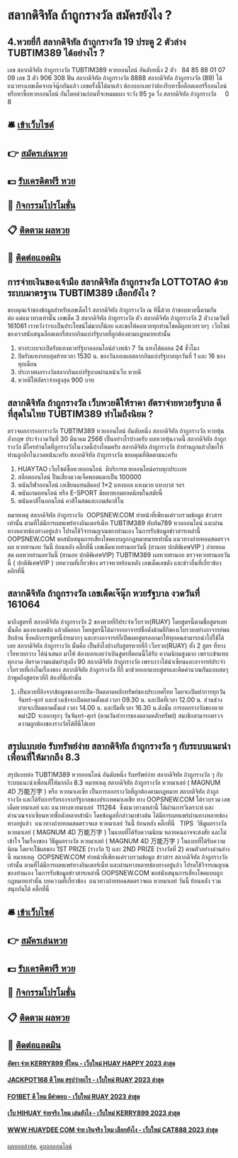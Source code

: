 # สลากดิจิทัล ถ้าถูกรางวัล สมัครยังไง ?
## 4.หวยยี่กี สลากดิจิทัล ถ้าถูกรางวัล 19 ประตู 2 ตัวล่าง TUBTIM389 ได้อย่างไร ?
เลข สลากดิจิทัล ถ้าถูกรางวัล TUBTIM389 หวยออนไลน์ อันดับหนึ่ง 2 ตัว   84 85 88 01 07 09
เลข 3 ตัว 906 308
ฟัน สลากดิจิทัล ถ้าถูกรางวัล 8888 สลากดิจิทัล ถ้าถูกรางวัล (89)
ได้แนวทางเลขเด็ดจากเจ๊นุ๊กกันแล้ว เลขครั้งนี้ได้มาแล้ว ต้องบอกเลยว่าต้องรีบหาซื้อล็อตเตอร์รี่ออนไลน์ หรือหาซื้อหวยออนไลน์ กันโดยด่วนก่อนที่จะหมดแผง
ระวัง 95
รูด วิ่ง สลากดิจิทัล ถ้าถูกรางวัล     0 8

## 🛎 [เข้าเว็บไซต์](https://bit.ly/3BG5bNw)
## 👉 [สมัครเล่นหวย](https://bit.ly/3BG5bNw)
## 💵 [รับเครดิตฟรี หวย](https://bit.ly/3C3mvgS)
## 👑 [กิจกรรมโปรโมชั่น](https://bit.ly/3C3mvgS)
## 📋 [ติดตาม ผลหวย](https://bit.ly/3C3mvgS)
## 📱 [ติดต่อแอดมิน](https://bit.ly/3C3mvgS)

## การจ่ายเงินของเจ้ามือ สลากดิจิทัล ถ้าถูกรางวัล LOTTOTAO ด้วยระบบมาตรฐาน TUBTIM389 เลือกยังไง ?
ขอบคุณเจ้าของข้อมูลสำหรับเลขเด็ดไว้ สลากดิจิทัล ถ้าถูกรางวัล ณ ทีนี้ด้วย
ถ้าชอบหวยนี้ตามกันต่อ แค่แนวทางเท่านั้น เลขเด็ด 3 สลากดิจิทัล ถ้าถูกรางวัล ตัว สลากดิจิทัล ถ้าถูกรางวัล 2 ตัวงวดวันที่ 161061 เราหวังว่าจะเป็นประโยชน์ไม่มากก็น้อย และขอให้คอหวยทุกท่านโชคดีถูกหวยรวยๆ  เว็บไซต์ของเราสนับสนุนล็อตเตอรี่สลากกินแบ่งรัฐบาลที่ถูกต้องตามกฏหมายเท่านั้น
1. ทางระบบจะเปิดรับแทงหวยรัฐบาลออนไลน์ล่วงหน้า 7 วัน แทงได้ตลอด 24 ชั่วโมง
2. ปิดรับแทงรอบสุดท้ายเวลา 1530 น. ของวันออกผลสลากกินแบ่งรัฐบาลทุกวันที่ 1 และ 16 ของทุกเดือน
3. ประกาศผลรางวัลสลากกินแบ่งรัฐบาลผ่านหน้าเว็บ หวยดี
4. หวยดีให้อัตราจ่ายสูงสุด 900 บาท

## สลากดิจิทัล ถ้าถูกรางวัล เว็บหวยดีให้ราคา อัตราจ่ายหวยรัฐบาล ดีที่สุดในไทย TUBTIM389 ทำไมถึงนิยม ?
ตรวจผลการออกรางวัล TUBTIM389 หวยออนไลน์ อันดับหนึ่ง สลากดิจิทัล ถ้าถูกรางวัล หวยหุ้นอังกฤษ ประจำงวดวันที่ 30 มีนาคม 2566
เป็นอย่างไรบ้างครับ ผลหวยหุ้นงวดนี้ สลากดิจิทัล ถ้าถูกรางวัล มีใครท่านใดที่ถูกรางวัลในงวดนี้บ้างไหมครับ สลากดิจิทัล ถ้าถูกรางวัล ถ้าท่านถูกแล้วก็ขอให้ท่านถูกอีกในงวดหน้่นะครับ สลากดิจิทัล ถ้าถูกรางวัล ขอบคุณที่ติดตามนะครับ
1. HUAYTAO เว็บไซต์ซื้อหวยออนไลน์  มีบริการหวยออนไลน์ครบทุกประเภท
2. สล็อตออนไลน์ ปั่นเสี่ยงดวงแจ็คพอตแตกเป็น 100000
3. พนันกีฬาออนไลน์ เอเชียนแฮนดิแคป 1×2 แทงบอล แทงมวย แทงบาส ฯลฯ
4. พนันเกมออนไลน์ หรือ E-SPORT มีหลายเกมยอดนิยมในสมัยนี้
5. พนันคาสิโนออนไลน์ คาสิโนสดและเกมส์คาสิโน

หมายเหตุ สลากดิจิทัล ถ้าถูกรางวัล  OOPSNEW.COM ทำหน้าที่เพียงแค่รวบรวมข้อมูล ข่าวสาร เท่านั้น ตามที่ได้มีการเผยแพร่ทางอินเตอร์เน็ท TUBTIM389 ทับทิม789 หวยออนไลน์ และผ่านทางหลายช่องทางอยู่แล้ว โปรดใช้วิจารณญาณของท่านเอง ในการรับข้อมูลข่าวสารเหล่านี้ OOPSNEW.COM ขอสนับสนุนการเสี่ยงโชคแบบถูกกฎหมายมายเท่านั้น
 แนวทางถ่ายทอดสดตรวจผล หวยฮานอย วันนี้ ย้อนหลัง คลิ๊กที่นี่ 
 เลขเด็ดหวยฮานอยวันนี้ (ฮานอย ปกติพิเศษVIP ) 
 ถ่ายทอดสด ผลหวยฮานอยวันนี้ (ฮานอย ปกติพิเศษVIP) TUBTIM389 
 ผลหวยฮานอย ตรวจหวยฮานอยวันนี้ ( ปกติพิเศษVIP ) 
บทความที่เกี่ยวข้อง
ตรวจหวยย้อนหลัง เลขเด็ดเลขดัง และข่าวอื่นที่เกี่ยวข้อง คลิกที่นี่

## สลากดิจิทัล ถ้าถูกรางวัล เลขเด็ดเจ๊นุ๊ก หวยรัฐบาล งวดวันที่ 161064
มาถึงสูตรที่ สลากดิจิทัล ถ้าถูกรางวัล 2 ของหวยยี่กีประจำเว็บรวย(RUAY) โดยสูตรนี้ตามชื่อสูตรเลย นั้นคือ มองหาเลขดับ แล้วตัดออก โดยสูตรนี้ได้มาจากอาจารย์ชื่อดังด้านยี่กีของเว็บรวยอย่างอาจารย์พล สิบล้าน ซึ่งหลักการสูตรนี้ง่ายมากๆ และทางอาจารย์ก็เปิดเผยสูตรออกมาให้ทุกคนสามารถนำไปใช้ได้เลย สลากดิจิทัล ถ้าถูกรางวัล นั้นคือ
เป็นยังไงบ้างกับสูตรหวยยี่กี เว็บรวย(RUAY) ทั้ง 2 สูตร ที่ทางเว็ยหวยกวาง ได้นำเสนอ มาให้ ต้องบอกเลยว่าเป้นสูตรที่ตอนนี้ได้รับ ความนิยมสูงมาก เพราะเข้าแทบทุกงวด อัตราความแม่นยำสุงถึง 90 สลากดิจิทัล ถ้าถูกรางวัล เพราะเราได้นำเซียนและอาจารย์ประจำเว็บรวยที่เก่งในเรื่องของ สลากดิจิทัล ถ้าถูกรางวัล ยี่กี มาช่วยออกแบบสูตรและคิดคำนวณกันแบบสดๆ ถ้าพูดถึงสูตรหวยี่กี ต้องที่นี่เท่านั้น
1. เป็นหวยที่อิงจากข้อมูลของการเปิด-ปิดตลาดหลักทรัพย์ของประเทศไทย โดยจะเปิดทำการทุกวันจันทร์-ศุกร์ และช่วงเช้าจะเปิดตลาดตั้งแต่ เวลา 09.30 น. และปิดที่เวลา 12.00 น. ส่วนช่วงบ่ายจะเปิดตลาดตั้งแต่ เวลา 14.00 น. และปิดที่เวลา 16.30 น.ดังนั้น การออกรางวัลของหวยพม่า2D จะออกทุกๆ วันจันทร์-ศุกร์ (ตามวันทำการของตลาดหลักทรัพย์) สมาชิกสามารถตรวจความถูกต้องของรางวัลได้ที่นี่ได้เลย

## สรุปแบบย่อ รับทรัพย์ง่าย สลากดิจิทัล ถ้าถูกรางวัล ๆ กับระบบแนะนำเพื่อนที่ให้มากถึง 8.3
สรุปแบบย่อ TUBTIM389 หวยออนไลน์ อันดับหนึ่ง รับทรัพย์ง่าย สลากดิจิทัล ถ้าถูกรางวัล ๆ กับระบบแนะนำเพื่อนที่ให้มากถึง 8.3 หมายเหตุ สลากดิจิทัล ถ้าถูกรางวัล หวยมาเลย์ ( MAGNUM 4D 万能万字 ) หรือ หวยมาเลเซีย เป็นการออกรางวัลที่ถูกต้องตามกฎหมาย สลากดิจิทัล ถ้าถูกรางวัล และได้รับการรับรองจากรัฐบาลของประเทศมาเลเชีย
ทาง OOPSNEW.COM ได้รวบรวม เลขเด็ดหวยมาเลย์ และ แนวทางหวยมาเลย์  111264  ซึ่งแนวทางเหล่านี้ ได้ผ่านการวิเคราะห์ และคำนวณจากเซียนหวยชื่อดังหลายสำนัก โดยข้อมูลที่กล่าวมาข่างต้น ได้มีการเผยแพร่ผ่านทางหลายช่องทางอยู่แล้ว
 แนวทางถ่ายทอดสดตรวจผล หวยมาเลย์ วันนี้ ย้อนหลัง คลิ๊กที่นี่  
TIPS  วิธีดูผลรางวัลหวยมาเลย์ ( MAGNUM 4D 万能万字 ) ในแบบที่ได้รับความนิยม
หลายคนอาจจะสงสัย และไม่เข้าใจ ในเรื่องของ วิธีดูผลรางวัล หวยมาเลย์ ( MAGNUM 4D 万能万字 ) ในแบบที่ได้รับความนิยม โดยจะใช้ผลของ 1ST PRIZE (รางวัล 1) และ 2ND PRIZE (รางวัลที่ 2) ตามตัวอย่างด่านล่างนี้
หมายเหตุ  OOPSNEW.COM ทำหน้าที่เพียงแค่รวบรวมข้อมูล ข่าวสาร สลากดิจิทัล ถ้าถูกรางวัล เท่านั้น ตามที่ได้มีการเผยแพร่ทางอินเตอร์เน็ท และผ่านทางหลายช่องทางอยู่แล้ว โปรดใช้วิจารณญาณของท่านเอง ในการรับข้อมูลข่าวสารเหล่านี้ OOPSNEW.COM ขอสนับสนุนการเสี่ยงโชคแบบถูกกฎหมายเท่านั้น
บทความที่เกี่ยวข้อง
 แนวทางถ่ายทอดสดตรวจผล หวยมาเลย์ วันนี้ ย้อนหลัง รวมสนุกกันได้ คลิ๊กที่นี่  

## 🛎 [เข้าเว็บไซต์](https://bit.ly/3BG5bNw)
## 👉 [สมัครเล่นหวย](https://bit.ly/3BG5bNw)
## 💵 [รับเครดิตฟรี หวย](https://bit.ly/3C3mvgS)
## 👑 [กิจกรรมโปรโมชั่น](https://bit.ly/3C3mvgS)
## 📋 [ติดตาม ผลหวย](https://bit.ly/3C3mvgS)
## 📱 [ติดต่อแอดมิน](https://bit.ly/3C3mvgS)

#### [อัตรา จ่าย KERRY899 ที่ไหน - เว็บใหม่ HUAY HAPPY 2023 ล่าสุด](https://atom.io/themes/อัตรา%20จ่าย%20kerry899%20ที่ไหน%20-%20เว็บใหม่%20huay%20happy%202023%20ล่าสุด)
#### [JACKPOT168 ดี ไหม สรุปว่าอะไร - เว็บใหม่ RUAY 2023 ล่าสุด](https://atom.io/themes/jackpot168%20ดี%20ไหม%20สรุปว่าอะไร%20-%20เว็บใหม่%20ruay%202023%20ล่าสุด)
#### [FO1BET ดี ไหม มีคำตอบ - เว็บใหม่ RUAY 2023 ล่าสุด](https://atom.io/themes/fo1bet%20ดี%20ไหม%20มีคำตอบ%20-%20เว็บใหม่%20ruay%202023%20ล่าสุด)
#### [เว็บ HIHUAY จ่ายจริง ไหม เล่นยังไง - เว็บใหม่ KERRY899 2023 ล่าสุด](https://atom.io/themes/เว็บ%20hihuay%20จ่ายจริง%20ไหม%20เล่นยังไง%20-%20เว็บใหม่%20kerry899%202023%20ล่าสุด)
#### [WWW HUAYDEE COM จ่าย เงินจริง ไหม เลือกยังไง - เว็บใหม่ CAT888 2023 ล่าสุด](https://atom.io/themes/www%20huaydee%20com%20จ่าย%20เงินจริง%20ไหม%20เลือกยังไง%20-%20เว็บใหม่%20cat888%202023%20ล่าสุด)

[ผลบอลล่าสุด](https://siamsport.tv "ผลบอลล่าสุด"), [ดูบอลออนไลน์](https://siamsport.tv/ดูบอลสด "ดูบอลออนไลน์")
